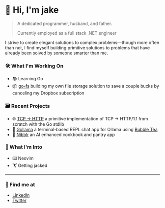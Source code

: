# 👋 Hi, I'm jake

> A dedicated programmer, husband, and father.
>
> Currently employed as a full stack .NET engineer

I strive to create elegant solutions to complex problems—though more often than not, I find myself building primitive solutions to problems that have already been solved by someone smarter than me.

### 🛠️ What I'm Working On
- 📚 Learning Go
- 📦 [go-fs](https://github.com/portbound/go-fs) building my own file storage solution to save a couple bucks by canceling my Dropbox subscription
  
### 🗃️ Recent Projects
- 🌐 [TCP -> HTTP](https://github.com/portbound/tcp-to-http) a primitive implementation of TCP -> HTTP/1.1 from scratch with the Go stdlib
- 🦙 [Gollama](https://github.com/portbound/go-llama) a terminal-based REPL chat app for Ollama using [Bubble Tea](https://github.com/charmbracelet/bubbletea)
- 🥘 [Nibblr](https://github.com/portbound/nibblrv2) an AI enhanced cookbook and pantry app

### 💭 What I'm Into
- ⌨️ Neovim
- 🏋️ Getting jacked

--- 

### 🌱 Find me at

- [LinkedIn](https://www.linkedin.com/in/jake-levy)
- [Twitter](https://x.com/port_bound)
